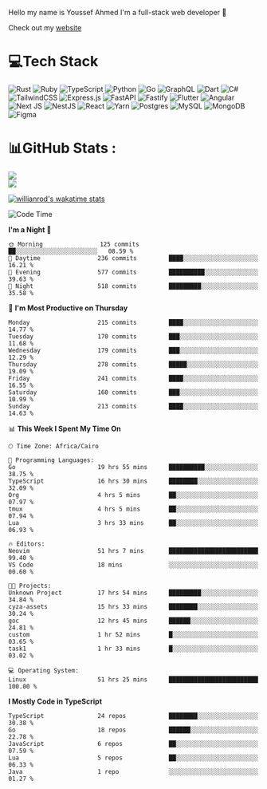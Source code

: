 Hello my name is Youssef Ahmed I'm a full-stack web developer 👋

Check out my [website](https://youssefahmed.vercel.app)
 
# 💻Tech Stack

![Rust](https://img.shields.io/badge/rust-%23000000.svg?style=for-the-badge&logo=rust&logoColor=white) ![Ruby](https://img.shields.io/badge/ruby-%23CC342D.svg?style=for-the-badge&logo=ruby&logoColor=white) ![TypeScript](https://img.shields.io/badge/typescript-%23007ACC.svg?style=for-the-badge&logo=typescript&logoColor=white) ![Python](https://img.shields.io/badge/python-3670A0?style=for-the-badge&logo=python&logoColor=ffdd54) ![Go](https://img.shields.io/badge/go-%2300ADD8.svg?style=for-the-badge&logo=go&logoColor=white) ![GraphQL](https://img.shields.io/badge/-GraphQL-E10098?style=for-the-badge&logo=graphql&logoColor=white) ![Dart](https://img.shields.io/badge/dart-%230175C2.svg?style=for-the-badge&logo=dart&logoColor=white) ![C#](https://img.shields.io/badge/c%23-%23239120.svg?style=for-the-badge&logo=c-sharp&logoColor=white) ![TailwindCSS](https://img.shields.io/badge/tailwindcss-%2338B2AC.svg?style=for-the-badge&logo=tailwind-css&logoColor=white) ![Express.js](https://img.shields.io/badge/express.js-%23404d59.svg?style=for-the-badge&logo=express&logoColor=%2361DAFB) ![FastAPI](https://img.shields.io/badge/FastAPI-005571?style=for-the-badge&logo=fastapi) ![Fastify](https://img.shields.io/badge/fastify-%23000000.svg?style=for-the-badge&logo=fastify&logoColor=white) ![Flutter](https://img.shields.io/badge/Flutter-%2302569B.svg?style=for-the-badge&logo=Flutter&logoColor=white) ![Angular](https://img.shields.io/badge/angular-%23DD0031.svg?style=for-the-badge&logo=angular&logoColor=white) ![Next JS](https://img.shields.io/badge/Next-black?style=for-the-badge&logo=next.js&logoColor=white) ![NestJS](https://img.shields.io/badge/nestjs-%23E0234E.svg?style=for-the-badge&logo=nestjs&logoColor=white) ![React](https://img.shields.io/badge/react-%2320232a.svg?style=for-the-badge&logo=react&logoColor=%2361DAFB) ![Yarn](https://img.shields.io/badge/yarn-%232C8EBB.svg?style=for-the-badge&logo=yarn&logoColor=white) ![Postgres](https://img.shields.io/badge/postgres-%23316192.svg?style=for-the-badge&logo=postgresql&logoColor=white) ![MySQL](https://img.shields.io/badge/mysql-%2300f.svg?style=for-the-badge&logo=mysql&logoColor=white) ![MongoDB](https://img.shields.io/badge/MongoDB-%234ea94b.svg?style=for-the-badge&logo=mongodb&logoColor=white)     ![Figma](https://img.shields.io/badge/figma-%23F24E1E.svg?style=for-the-badge&logo=figma&logoColor=white)

# 📊GitHub Stats :

![](https://github-readme-stats.vercel.app/api?username=joetifa2003&theme=tokyonight&hide_border=false&include_all_commits=false&count_private=false)<br/>
![](https://github-readme-streak-stats.herokuapp.com/?user=joetifa2003&theme=tokyonight&hide_border=false)<br/>

[![willianrod's wakatime stats](https://github-readme-stats.vercel.app/api/wakatime?username=joetifa2003&layout=compact)](https://github.com/anuraghazra/github-readme-stats)
<!--START_SECTION:waka-->
![Code Time](http://img.shields.io/badge/Code%20Time-2%2C300%20hrs%2024%20mins-blue)

**I'm a Night 🦉** 

```text
🌞 Morning                125 commits         ██░░░░░░░░░░░░░░░░░░░░░░░   08.59 % 
🌆 Daytime                236 commits         ████░░░░░░░░░░░░░░░░░░░░░   16.21 % 
🌃 Evening                577 commits         ██████████░░░░░░░░░░░░░░░   39.63 % 
🌙 Night                  518 commits         █████████░░░░░░░░░░░░░░░░   35.58 % 
```
📅 **I'm Most Productive on Thursday** 

```text
Monday                   215 commits         ████░░░░░░░░░░░░░░░░░░░░░   14.77 % 
Tuesday                  170 commits         ███░░░░░░░░░░░░░░░░░░░░░░   11.68 % 
Wednesday                179 commits         ███░░░░░░░░░░░░░░░░░░░░░░   12.29 % 
Thursday                 278 commits         █████░░░░░░░░░░░░░░░░░░░░   19.09 % 
Friday                   241 commits         ████░░░░░░░░░░░░░░░░░░░░░   16.55 % 
Saturday                 160 commits         ███░░░░░░░░░░░░░░░░░░░░░░   10.99 % 
Sunday                   213 commits         ████░░░░░░░░░░░░░░░░░░░░░   14.63 % 
```


📊 **This Week I Spent My Time On** 

```text
🕑︎ Time Zone: Africa/Cairo

💬 Programming Languages: 
Go                       19 hrs 55 mins      ██████████░░░░░░░░░░░░░░░   38.75 % 
TypeScript               16 hrs 30 mins      ████████░░░░░░░░░░░░░░░░░   32.09 % 
Org                      4 hrs 5 mins        ██░░░░░░░░░░░░░░░░░░░░░░░   07.97 % 
tmux                     4 hrs 5 mins        ██░░░░░░░░░░░░░░░░░░░░░░░   07.94 % 
Lua                      3 hrs 33 mins       ██░░░░░░░░░░░░░░░░░░░░░░░   06.93 % 

🔥 Editors: 
Neovim                   51 hrs 7 mins       █████████████████████████   99.40 % 
VS Code                  18 mins             ░░░░░░░░░░░░░░░░░░░░░░░░░   00.60 % 

🐱‍💻 Projects: 
Unknown Project          17 hrs 54 mins      █████████░░░░░░░░░░░░░░░░   34.84 % 
cyza-assets              15 hrs 33 mins      ████████░░░░░░░░░░░░░░░░░   30.24 % 
goc                      12 hrs 45 mins      ██████░░░░░░░░░░░░░░░░░░░   24.81 % 
custom                   1 hr 52 mins        █░░░░░░░░░░░░░░░░░░░░░░░░   03.65 % 
task1                    1 hr 33 mins        █░░░░░░░░░░░░░░░░░░░░░░░░   03.02 % 

💻 Operating System: 
Linux                    51 hrs 25 mins      █████████████████████████   100.00 % 
```

**I Mostly Code in TypeScript** 

```text
TypeScript               24 repos            ████████░░░░░░░░░░░░░░░░░   30.38 % 
Go                       18 repos            ██████░░░░░░░░░░░░░░░░░░░   22.78 % 
JavaScript               6 repos             ██░░░░░░░░░░░░░░░░░░░░░░░   07.59 % 
Lua                      5 repos             ██░░░░░░░░░░░░░░░░░░░░░░░   06.33 % 
Java                     1 repo              ░░░░░░░░░░░░░░░░░░░░░░░░░   01.27 % 
```




<!--END_SECTION:waka-->
